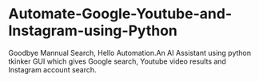 # Automate-Google-Youtube-and-Instagram-using-Python
Goodbye Mannual Search, Hello Automation.An AI Assistant using python tkinker GUI which gives Google search, Youtube video results and Instagram account search.
